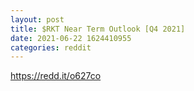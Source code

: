 ```yaml
--- 
layout: post 
title: $RKT Near Term Outlook [Q4 2021] 
date: 2021-06-22 1624410955 
categories: reddit 
--- 
```

https://redd.it/o627co